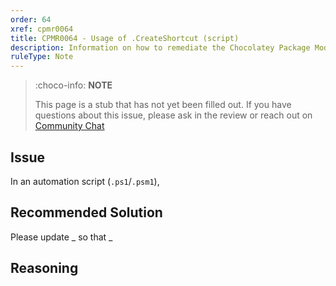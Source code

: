 ```yaml
---
order: 64
xref: cpmr0064
title: CPMR0064 - Usage of .CreateShortcut (script)
description: Information on how to remediate the Chocolatey Package Moderation Rule 0064
ruleType: Note
---
```


<?! Include "../../../../../shared/package-validator-rule-note.txt" /?>

> :choco-info: **NOTE**
>
> This page is a stub that has not yet been filled out. If you have questions about this issue, please ask in the review or reach out on [Community Chat](https://ch0.co/community)

## Issue

In an automation script (`.ps1`/`.psm1`),

## Recommended Solution

Please update _ so that _

## Reasoning
